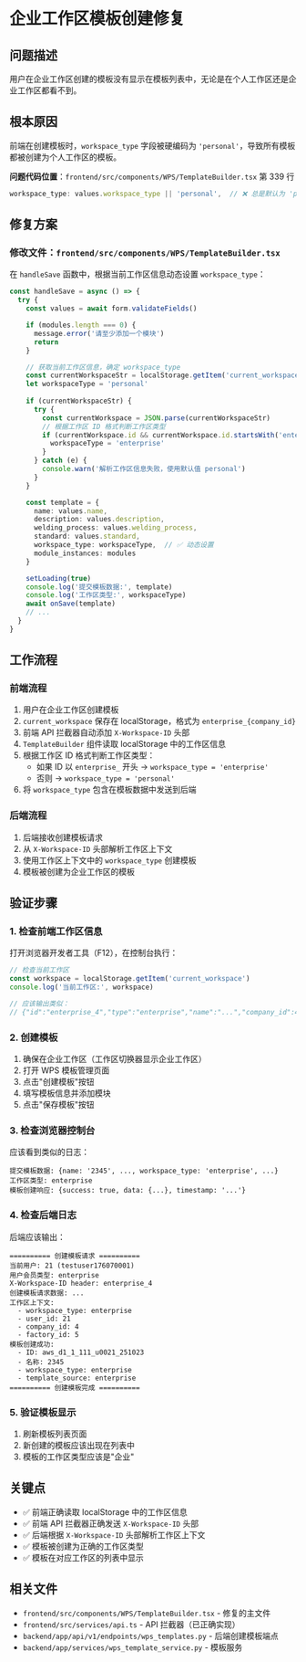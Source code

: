 # 企业工作区模板创建修复

## 问题描述

用户在企业工作区创建的模板没有显示在模板列表中，无论是在个人工作区还是企业工作区都看不到。

## 根本原因

前端在创建模板时，`workspace_type` 字段被硬编码为 `'personal'`，导致所有模板都被创建为个人工作区的模板。

**问题代码位置**：`frontend/src/components/WPS/TemplateBuilder.tsx` 第 339 行

```typescript
workspace_type: values.workspace_type || 'personal',  // ❌ 总是默认为 'personal'
```

## 修复方案

### 修改文件：`frontend/src/components/WPS/TemplateBuilder.tsx`

在 `handleSave` 函数中，根据当前工作区信息动态设置 `workspace_type`：

```typescript
const handleSave = async () => {
  try {
    const values = await form.validateFields()

    if (modules.length === 0) {
      message.error('请至少添加一个模块')
      return
    }

    // 获取当前工作区信息，确定 workspace_type
    const currentWorkspaceStr = localStorage.getItem('current_workspace')
    let workspaceType = 'personal'
    
    if (currentWorkspaceStr) {
      try {
        const currentWorkspace = JSON.parse(currentWorkspaceStr)
        // 根据工作区 ID 格式判断工作区类型
        if (currentWorkspace.id && currentWorkspace.id.startsWith('enterprise_')) {
          workspaceType = 'enterprise'
        }
      } catch (e) {
        console.warn('解析工作区信息失败，使用默认值 personal')
      }
    }

    const template = {
      name: values.name,
      description: values.description,
      welding_process: values.welding_process,
      standard: values.standard,
      workspace_type: workspaceType,  // ✅ 动态设置
      module_instances: modules
    }

    setLoading(true)
    console.log('提交模板数据:', template)
    console.log('工作区类型:', workspaceType)
    await onSave(template)
    // ...
  }
}
```

## 工作流程

### 前端流程

1. 用户在企业工作区创建模板
2. `current_workspace` 保存在 localStorage，格式为 `enterprise_{company_id}`
3. 前端 API 拦截器自动添加 `X-Workspace-ID` 头部
4. `TemplateBuilder` 组件读取 localStorage 中的工作区信息
5. 根据工作区 ID 格式判断工作区类型：
   - 如果 ID 以 `enterprise_` 开头 → `workspace_type = 'enterprise'`
   - 否则 → `workspace_type = 'personal'`
6. 将 `workspace_type` 包含在模板数据中发送到后端

### 后端流程

1. 后端接收创建模板请求
2. 从 `X-Workspace-ID` 头部解析工作区上下文
3. 使用工作区上下文中的 `workspace_type` 创建模板
4. 模板被创建为企业工作区的模板

## 验证步骤

### 1. 检查前端工作区信息

打开浏览器开发者工具（F12），在控制台执行：

```javascript
// 检查当前工作区
const workspace = localStorage.getItem('current_workspace')
console.log('当前工作区:', workspace)

// 应该输出类似：
// {"id":"enterprise_4","type":"enterprise","name":"...","company_id":4,...}
```

### 2. 创建模板

1. 确保在企业工作区（工作区切换器显示企业工作区）
2. 打开 WPS 模板管理页面
3. 点击"创建模板"按钮
4. 填写模板信息并添加模块
5. 点击"保存模板"按钮

### 3. 检查浏览器控制台

应该看到类似的日志：

```
提交模板数据: {name: '2345', ..., workspace_type: 'enterprise', ...}
工作区类型: enterprise
模板创建响应: {success: true, data: {...}, timestamp: '...'}
```

### 4. 检查后端日志

后端应该输出：

```
========== 创建模板请求 ==========
当前用户: 21 (testuser176070001)
用户会员类型: enterprise
X-Workspace-ID header: enterprise_4
创建模板请求数据: ...
工作区上下文:
  - workspace_type: enterprise
  - user_id: 21
  - company_id: 4
  - factory_id: 5
模板创建成功:
  - ID: aws_d1_1_111_u0021_251023
  - 名称: 2345
  - workspace_type: enterprise
  - template_source: enterprise
========== 创建模板完成 ==========
```

### 5. 验证模板显示

1. 刷新模板列表页面
2. 新创建的模板应该出现在列表中
3. 模板的工作区类型应该是"企业"

## 关键点

- ✅ 前端正确读取 localStorage 中的工作区信息
- ✅ 前端 API 拦截器正确发送 `X-Workspace-ID` 头部
- ✅ 后端根据 `X-Workspace-ID` 头部解析工作区上下文
- ✅ 模板被创建为正确的工作区类型
- ✅ 模板在对应工作区的列表中显示

## 相关文件

- `frontend/src/components/WPS/TemplateBuilder.tsx` - 修复的主文件
- `frontend/src/services/api.ts` - API 拦截器（已正确实现）
- `backend/app/api/v1/endpoints/wps_templates.py` - 后端创建模板端点
- `backend/app/services/wps_template_service.py` - 模板服务

